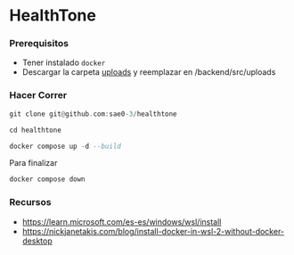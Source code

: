 ﻿# HealthTone

### Prerequisitos

* Tener instalado `docker`
* Descargar la carpeta [uploads](https://drive.google.com/drive/folders/1ATxyYgxbZkAWAEjE_sM52wTXW-FJEpIo?usp=sharing) y reemplazar en /backend/src/uploads

### Hacer Correr
```hs
git clone git@github.com:sae0-3/healthtone
```

```hs
cd healthtone
```

```hs
docker compose up -d --build
```

Para finalizar
```hs
docker compose down
```

### Recursos
* https://learn.microsoft.com/es-es/windows/wsl/install
* https://nickjanetakis.com/blog/install-docker-in-wsl-2-without-docker-desktop

